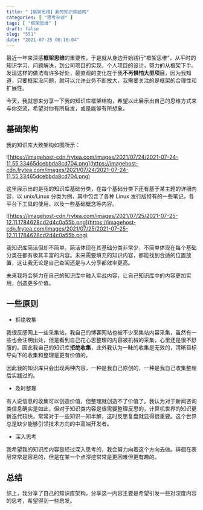 ```yaml
---
title: "【框架思维】我的知识库结构"
categories: [ "思考杂谈" ]
tags: [ "框架思维" ]
draft: false
slug: "551"
date: "2021-07-25 00:16:04"
---
```


最近一年来深感**框架思维**的重要性，于是就从身边开始践行“框架思维”，从平时的知识学习、问题解决，到公司项目的实现，个人项目的设计，努力的从框架下手。发现这样的做法有许多好处，最直观的变化在于我**不再惧怕大型项目**，因为我知道，只要框架没问题，就可以允许业务不断放大，我需要关注的是框架的合理性和扩展性。

今天，我就想来分享一下我的知识库框架结构，希望以此展示出自己的思维方式来与你交流，希望对你有所启发，或是能够有所想象。

## 基础架构

我的知识库大致架构如图所示：

![https://imagehost-cdn.frytea.com/images/2021/07/24/2021-07-24-11.55.33465dcebbda8cd704.png](https://imagehost-cdn.frytea.com/images/2021/07/24/2021-07-24-11.55.33465dcebbda8cd704.png)

这里展示出的是我的知识库基础分类，在每个基础分类下还有基于某主题的详细内容，以 unix/Linux 分类为例，其中包含了各种 Linux 发行版特有的一些笔记，各平台下工具的使用，以及一些基础概念等内容。

![https://imagehost-cdn.frytea.com/images/2021/07/25/2021-07-25-12.11.1784628cd2d4c0a55b.png](https://imagehost-cdn.frytea.com/images/2021/07/25/2021-07-25-12.11.1784628cd2d4c0a55b.png)

我知识库简洁但却不简单。简洁体现在其基础分类非常少，不简单体现在每个基础分类在都有极其丰富的内容。未来需要填充的知识内容，都能找到合适的位置放置，这让我无论是自己查阅还是与人分享都效率更高。

未来我将会努力在自己的知识库中融入实战内容，让自己知识库中的内容更加实用，创造更多价值。

## 一些原则

- 拒绝收集

我很反感网上一些采集站，我自己的博客网站也被不少采集站内容采集，虽然有一些也会注明出处，但是看到自己花心思整理的内容被机械的采集，心里还是很不舒服的。因此我自己的知识库**拒绝收集**，此外我认为一昧的收集是无效的，清晰目标导向下的收集和整理是更有价值的。

因此我的知识库只会出现两种内容，一种是我自己原创的，一种是我自己收集整理后实践过的。

- 及时整理

有人说信息的收集可以创造价值，但整理就创造不了价值了。我认为对于新闻咨询类信息确实是如此，但对于知识类内容是很需要整理反思的，计算机世界的知识更新迭代较快，常常对于一些知识一知半解，这时反思复盘就显得很重要。这个世界总是缺少能够引领技术方向的中高端开发者。

- 深入思考

我希望我的知识库内容是经过深入思考的，我会努力向着这个方向去做。徘徊在表层常常是容易的，但是在某一个点深挖常常是更困难但更有趣的。

## 总结

综上，我分享了自己的知识库架构，分享这一内容主要是希望引发一些对深度内容的思考，希望得到一些启发。